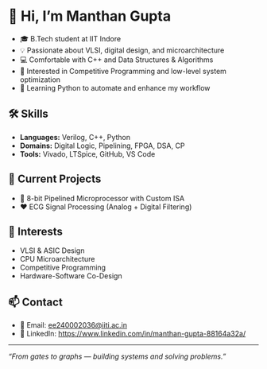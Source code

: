 # 👋 Hi, I’m Manthan Gupta

- 🎓 B.Tech student at IIT Indore  
- 💡 Passionate about VLSI, digital design, and microarchitecture 
- 💻 Comfortable with C++ and Data Structures & Algorithms  
- 🏁 Interested in Competitive Programming and low-level system optimization  
- 🐍 Learning Python to automate and enhance my workflow

## 🛠️ Skills
- **Languages:** Verilog, C++, Python  
- **Domains:** Digital Logic, Pipelining, FPGA, DSA, CP  
- **Tools:** Vivado, LTSpice, GitHub, VS Code

## 🚧 Current Projects
- 🧮 8-bit Pipelined Microprocessor with Custom ISA  
- ❤️ ECG Signal Processing (Analog + Digital Filtering)  


## 🚀 Interests
- VLSI & ASIC Design  
- CPU Microarchitecture  
- Competitive Programming  
- Hardware-Software Co-Design

## 📫 Contact
- 📧 Email: ee240002036@iiti.ac.in
- 💼 LinkedIn: https://www.linkedin.com/in/manthan-gupta-88164a32a/

---

*“From gates to graphs — building systems and solving problems.”*
